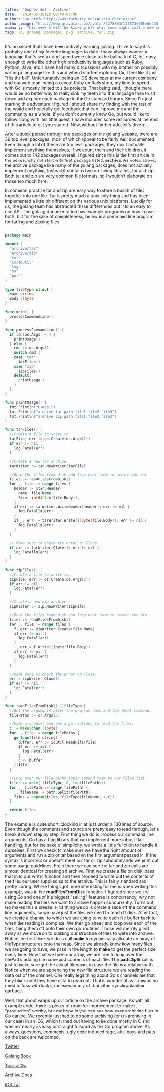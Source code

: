 ```yaml
---
title:  "Gopher Go! - Archive"
date:   2014-05-26T10:00:00-07:00
author: "<a href='http://austincherry.me'>Austin Cherry</a>"
author_image: "http://www.gravatar.com/avatar/4278893e11f873d60fede435f1ae08aa.png?r=x&amp;s=320"
summary: "This week I will be kicking off what some might call a new series. Starting today, each week I write, I will be reviewing a package out of the Go standard library."
tags: Go, golang, packages, pkg, archive, tar, zip
---
```


It's no secret that I have been actively learning golang. I have to say it is probably one of my favorite languages to date. I have always wanted a language that's syntax and speed were close to the ballpark of C, but easy enough to write like other high productivity languages such as Ruby, Python, Java, etc. I have had many discussions with my brother on possibly writing a language like this and when I started exploring Go, I feel like it just "fits the bill". Unfortunately, being an iOS developer at my current company and our web team being a devout Ruby on Rails shop, my time to spend with Go is mostly limited to side projects. That being said, I thought there would be no better way to really sink my teeth into the language then to sit down and explore each package in the Go standard library. Since I'm just starting this adventure I figured I should share my finding with the rest of the world and hopefully get feedback that can improve me and the community as a whole. If you don't currently know Go, but would like to follow along with this little quest, I have included some resources at the end of this article to get you started. Now, without farther ado, let's dive in.

After a quick peruse through the packages on the golang website, there are 39 top level packages, most of which appear to be fairly well documented. Even though a lot of these are top level packages, they don't actually implement anything themselves, if we count them and their children, it comes out to 142 packages overall. I figured since this is the first article in the series, why not start with first package listed, **archive**. As noted above, the archive package like many of the golang packages, does not actually implement anything. Instead it contains two archiving libraries, tar and zip. Both tar and zip are very common file formats, so I wouldn't elaborate on those too much here.

In common practice tar and zip are easy way to store a bunch of files together into one file. Tar is pretty much a unix only thing and has been implemented a little bit different on the various unix platforms. Luckily for us, the golang team has abstracted these differences out into an easy to use API. The golang documentation has example programs on how to use both, but for the sake of completeness, below is a command line program for tar'ing and zipping files.

```go

package main

import (
  "archive/tar"
  "archive/zip"
  "fmt"
  "io/ioutil"
  "log"
  "os"
  "path"
)

type fileType struct {
  Name string
  Body []byte
}

func main() {
  processCommandLine()
}

func processCommandLine() {
  if len(os.Args) < 4 {
    printUsage()
  } else {
    cmd := os.Args[1]
    switch cmd {
    case "tar":
      tarFiles()
    case "zip":
      zipFiles()
    default:
      printUsage()
    }
  }
}

func printUsage() {
  fmt.Println("Usage:")
  fmt.Println("archive tar path file1 file2 file3")
  fmt.Println("archive zip path file1 file2 file3")
}

func tarFiles() {
  //Create a file to write to.
  tarFile, err := os.Create(os.Args[2])
  if err != nil {
    log.Fatal(err)
  }

  //Create a new tar archive.
  tarWriter := tar.NewWriter(tarFile)

  //Read the files from disk and loop over them to create the tar
  files := readFilesFromDisk()
  for _, file := range files {
    header := &tar.Header{
      Name: file.Name,
      Size: int64(len(file.Body)),
    }
    if err := tarWriter.WriteHeader(header); err != nil {
      log.Fatalln(err)
    }
    if _, err := tarWriter.Write([]byte(file.Body)); err != nil {
      log.Fatalln(err)
    }
  }

  // Make sure to check the error on Close.
  if err := tarWriter.Close(); err != nil {
    log.Fatalln(err)
  }
}

func zipFiles() {
  //Create a file to write to.
  zipFile, err := os.Create(os.Args[2])
  if err != nil {
    log.Fatal(err)
  }

  //Create a new zip archive.
  zipWriter := zip.NewWriter(zipFile)

  //Read the files from disk and loop over them to create the zip
  files := readFilesFromDisk()
  for _, file := range files {
    f, err := zipWriter.Create(file.Name)
    if err != nil {
      log.Fatal(err)
    }
    _, err = f.Write([]byte(file.Body))
    if err != nil {
      log.Fatal(err)
    }
  }

  //Make sure to check the error on Close.
  err = zipWriter.Close()
  if err != nil {
    log.Fatal(err)
  }
}

func readFilesFromDisk() []fileType {
  //Get the arguments after the program name and top level command.
  filePaths := os.Args[3:]

  //Make a channel and run a go routines to read the files.
  c := make(chan []byte)
  for _, file := range filePaths {
    go func(file string) {
      buffer, err := ioutil.ReadFile(file)
      if err != nil {
        log.Fatal(err)
      }
      c <- buffer
    }(file)
  }

  //Loop over our file paths again append them to our files list.
  files := make([]fileType, 0, len(filePaths))
  for _, filePath := range filePaths {
    _, fileName := path.Split(filePath)
    files = append(files, fileType{fileName, <-c})
  }

  return files
}
```

The example is quite short, clocking in at just under a 130 lines of source. Even though the comments and source are pretty easy to read through, let's break it down step by step. First thing we do is process our command line arguments. Go has a flag library that can implement more robust flag handling, but for the sake of simplicity, we wrote a little function to handle it ourselves. First we check to make sure we have the right amount of arguments and run a zip or tar based on the first argument passed in. If the syntax is incorrect or doesn't meet our tar or zip subcommands we print out some usage guidelines. From there we can see the tar and zip calls are almost identical for creating an archive. First we create a file on disk, pass that in to our writer function and then proceed to write out the contents of the files our user supplied us to the archive. This is fairly standard and pretty boring. Where things got more interesting for me is when writing this example, was in the **readFilesFromDisk** function. I figured since we are using Go and one of it's biggest "selling" features is concurrency, why not make reading the files we want to archive happen concurrently. Turns out, Go makes this a breeze. First thing we do is create a slice off the command line arguments, so we have just the files we need to read off disk. After that, we create a channel to which we are going to write each file buffer back to when the reading is complete. We then go ahead and loop over each of the files, firing them off onto their own go-routines. Those will merrily grind away as we move on to building our structure of files to write into archive. Notice the first think we do is call **make** to dynamically allocate an array of fileType structures onto the heap. Since we already know how many files we are going to have, we pass in the length to **make** to get the perfect size every time. Now that we have our array, we are free to loop over the filePaths adding the name and contents of each file. The **path.Split** call is just to make sure get the actual filename, in case the file is a relative path. Notice when we are appending the new file structure we are reading the data out of the channel. One really legit thing about Go's channels are that they block until they have data to read out. That is wonderful as it means no need to fuss with locks, mutexes or any of that other synchronization garbage.

Well, that about wraps up our article on the archive package. As with all example code, there is plenty of room for improvement to make it "production" worthy, but my hope is you can see how easy archiving files in Go can be. We recently just had to do some archiving (or un-archiving in our case) in an iOS, which turned out having to be done mostly in C and was not nearly as easy or straight forward as the Go program above. As always, questions, comments, ugly code induced rage, atta-boys and pats on the back are welcomed.

[Twitter](https://twitter.com/acmacalister)

[Golang Book](http://www.golang-book.com)

[Tour of Go](http://tour.golang.org)

[Archive Docs](http://www.golang.org/pkg/archive)

[iOS Tar](https://www.github.com/daltoniam/tarkit)
